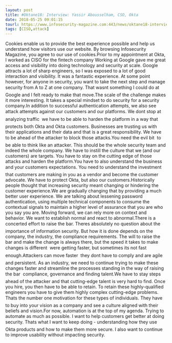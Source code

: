 ```yaml
---
layout: post
title: #Oktane18: Interview: Yassir Abousselham, CSO, Okta
date: 2018-05-25 09:01:15
tourl: https://www.infosecurity-magazine.com:443/news/oktane18-interview-cso-okta/
tags: [CISO,attack]
---
```

Cookies enable us to provide the best experience possible and help us understand how visitors use our website. By browsing Infosecurity Magazine, you agree to our use of cookies.Prior to my appointment at Okta, I worked as CISO for the fintech company Working at Google gave me great access and visibility into doing technology and security at scale. Google attracts a lot of sharp engineers, so I was exposed to a lot of good interaction and visibility. It was a fantastic experience. At some point however, for anyone in security, you want to take the next step and manage security from A to Z at one company. That wasnt something I could do at Google and I felt ready to make that move.The scale of the challenge makes it more interesting. It takes a special mindset to do security for a security company.In addition to successful authentication attempts, we also see attack attempts against our customers and our platforms. We dont stop at analyzing traffic  we have to be able to harden the platform in a way that protects both Okta and Okta customers. Businesses are trusting us with their applications and their data and that is a great responsibility. We have to be ahead of the attacker to block those attacks.You need the evil bit  to be able to think like an attacker. This should be the whole security team and indeed the whole company. We have to instill the culture that we (and our customers) are targets. You have to stay on the cutting edge of those attacks and harden the platform.You have to also understand the business and your customers expectations. You need to understand the investment that customers are making in you as a vendor and become the customer advocate. We have to protect Okta, but also our customers.Historically people thought that increasing security meant changing or hindering the customer experience.We are gradually changing that by providing a much better user experience. We are talking about lessening password authentication, using multiple technical components to consume the contextual signals to maintain a higher level of assurance that you are who you say you are. Moving forward, we can rely more on context and behavior. We want to establish normal and react to abnormal.There is a concerted effort to raise the bar. Theres absolutely no question about the importance of information security. But how it is done depends on the company, the industry, the compliance requirements. The will to raise the bar and make the change is always there, but the speed it takes to make changes is different  were getting faster, but sometimes its not fast enough.Attackers can move faster  they dont have to comply and are agile and persistent. As an industry, we need to continue trying to make these changes faster and streamline the processes standing in the way of raising the bar  compliance, governance and finding talent.We have to stay steps ahead of the attacker and that cutting-edge talent is very hard to find. Once you hire, you then have to be able to retain. To retain these highly-qualified engineers you have to give them highly complex cutting-edge problems. Thats the number one motivation for these types of individuals. They have to buy into your vision as a company and see a culture aligned with their beliefs and vision.For now, automation is at the top of my agenda. Trying to automate as much as possible. I want to help customers get better at doing security. Thats what I want to keep doing - understanding how they use Okta products and how to make them more secure. I also want to continue to improve usability without impacting security.